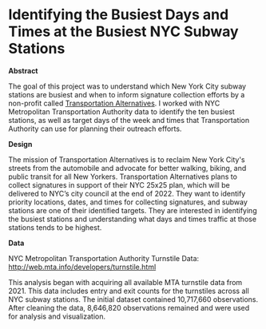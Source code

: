 # Identifying the Busiest Days and Times at the Busiest NYC Subway Stations

**Abstract**

The goal of this project was to understand which New York City subway stations are busiest and when to inform signature collection efforts by a non-profit called [Transportation Alternatives](https://www.transalt.org/). I worked with NYC Metropolitan Transportation Authority data to identify the ten busiest stations, as well as target days of the week and times that Transportation Authority can use for planning their outreach efforts.

**Design**

The mission of Transportation Alternatives is to reclaim New York City's streets from the automobile and advocate for better walking, biking, and public transit for all New Yorkers. Transportation Alternatives plans to collect signatures in support of their NYC 25x25 plan, which will be delivered to NYC’s city council at the end of 2022. They want to identify priority locations, dates, and times for collecting signatures, and subway stations are one of their identified targets. They are interested in identifying the busiest stations and understanding what days and times traffic at those stations tends to be highest.

**Data**

NYC Metropolitan Transportation Authority Turnstile Data: http://web.mta.info/developers/turnstile.html

This analysis began with acquiring all available MTA turnstile data from 2021. This data includes entry and exit counts for the turnstiles across all NYC subway stations. The initial dataset contained 10,717,660 observations. After cleaning the data, 8,646,820 observations remained and were used for analysis and visualization. 

